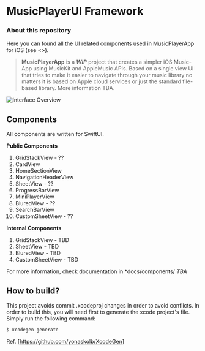 # MusicPlayerUI Framework
### About this repository
Here you can found all the UI related components used in MusicPlayerApp for iOS (see <<link TBA>>).
> **MusicPlayerApp** is a ***WIP*** project that creates a simpler iOS Music-App using MusicKit and AppleMusic APIs. Based on a single view UI that tries to make it easier to navigate through your music library no matters it is based on Apple cloud services or just the standard file-based library. More information TBA.

![Interface Overview](/docs/resources/musicplayer-ui-overview.gif)

## Components
All components are written for SwiftUI. 

**Public Components**
 1. GridStackView - ??
 2. CardView
 3. HomeSectionView
 4. NavigationHeaderView
 5. SheetView - ??
 6. ProgressBarView
 7. MiniPlayerView
 8. BluredView - ??
 9. SearchBarView
 10. CustomSheetView - ??

**Internal Components**
 1. GridStackView - TBD
 2. SheetView - TBD
 3. BluredView - TBD
 4. CustomSheetView - TBD

For more information, check documentation in *docs/components/ *TBA*

## How to build?
This project avoids commit .xcodeproj changes in order to avoid conflicts. In order to build this, you will need first to generate the xcode project's file. Simply run the following command: 

```bash
$ xcodegen generate
```

Ref. [https://github.com/yonaskolb/XcodeGen]